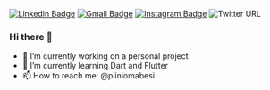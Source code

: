 [![Linkedin Badge](https://img.shields.io/badge/-LinkedIn-blue?style=flat&logo=Linkedin&logoColor=white)](https://www.linkedin.com/in/pliniomabesi/)
[![Gmail Badge](https://img.shields.io/badge/-Gmail-c14438?style=flat&logo=Gmail&logoColor=white)](mailto:pliniomabesi@gmail.com)
[![Instagram Badge](https://img.shields.io/badge/-Instagram-C13584?style=flat&labelColor=C13584&logo=instagram&logoColor=white)](https://https://www.instagram.com/pliniomabesi/)
![Twitter URL](https://img.shields.io/twitter/url?label=Twitter&style=social&url=https%3A%2F%2Ftwitter.com%2Fpliniomabesi)

### Hi there 👋

- 🔭 I’m currently working on a personal project
- 🌱 I’m currently learning Dart and Flutter
- 📫 How to reach me: @pliniomabesi

